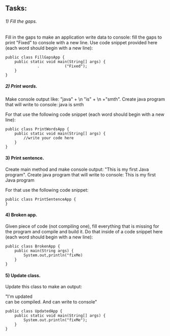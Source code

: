 
## Tasks:
###### 1) Fill the gaps.
Fill in the gaps to make an application write data to console: fill the gaps to print "Fixed" to console with a new line.
Use code snippet provided here (each word should begin with a new line):

    public class FillGapsApp {
        public static void main(String[] args) {
                  .           ("Fixed");
        }
    }


##### 2) Print words.
Make console output like: "java" + \n "is" + \n +"smth". Create java program that will write to console:
java
is
smth

For that use the following code snippet (each word should begin with a new line):

    public class PrintWordsApp {
        public static void main(String[] args) {
            //write your code here
        }
    }

#### 3) Print sentence.
Create main method and make console output: "This is my first Java program". Create java program that will write to
console:
This is my first Java program

For that use the following code snippet:

    public class PrintSentenceApp {
    }


#### 4) Broken app.
Given piece of code (not compiling one), fill everything that is missing for the program and compile and build it.
Do that inside of a code snippet here (each word should begin with a new line):

    public class BrokenApp {
        public main(String args) {
            System.out,println("fixMe)
        }
    }

#### 5) Update class.
 Update this class to make an output: 

"I'm updated  
can be compiled. And can write to console"


    public class UpdatedApp {
        public static void main(String[] args) {
            System.out.println("fixMe");
        }
    }
